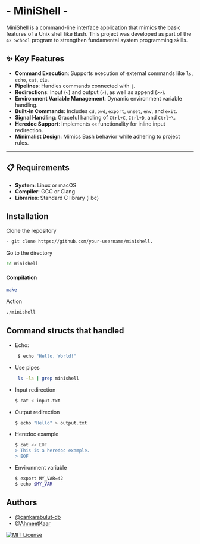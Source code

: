 
# - MiniShell - 

MiniShell is a command-line interface application that mimics the basic features of a Unix shell like Bash. This project was developed as part of the `42 School` program to strengthen fundamental system programming skills.  

## ✨ Key Features  

- **Command Execution**: Supports execution of external commands like `ls`, `echo`, `cat`, etc.  
- **Pipelines**: Handles commands connected with `|`.  
- **Redirections**: Input (`<`) and output (`>`), as well as append (`>>`).  
- **Environment Variable Management**: Dynamic environment variable handling.  
- **Built-in Commands**: Includes `cd`, `pwd`, `export`, `unset`, `env`, and `exit`.  
- **Signal Handling**: Graceful handling of `Ctrl+C`, `Ctrl+D`, and `Ctrl+\`.  
- **Heredoc Support**: Implements `<<` functionality for inline input redirection.  
- **Minimalist Design**: Mimics Bash behavior while adhering to project rules.  

---  

## 📋 Requirements  

- **System**: Linux or macOS  
- **Compiler**: GCC or Clang  
- **Libraries**: Standard C library (libc)  

## Installation  

 Clone the repository

   ```bash
   - git clone https://github.com/your-username/minishell.
   ```
 Go to the directory
   ```bash
   cd minishell
   ```
 #### Compilation 
   ```bash
   make
   ```
 Action
   ```bash
   ./minishell
   ```

## Command structs that handled 
* Echo:  
   ```bash
    $ echo "Hello, World!"  
   ```
* Use pipes
   ```bash  
    ls -la | grep minishell  
   ```
* Input redirection 
    ```bash
   $ cat < input.txt  
   ```
* Output redirection  
    ```bash
   $ echo "Hello" > output.txt  
   ```
* Heredoc example  
   ```bash
   $ cat << EOF  
   > This is a heredoc example.  
   > EOF  
   ```
* Environment variable  
    ```bash
   $ export MY_VAR=42  
   $ echo $MY_VAR  
   ```

## Authors

- [@cankarabulut-db](https://www.github.com/cankarabulut-db)
- [@AhmeetKaar](https://github.com/AhmeetKaar)

[![MIT License](https://img.shields.io/badge/License-MIT-green.svg)](https://choosealicense.com/licenses/mit/)








   
    





